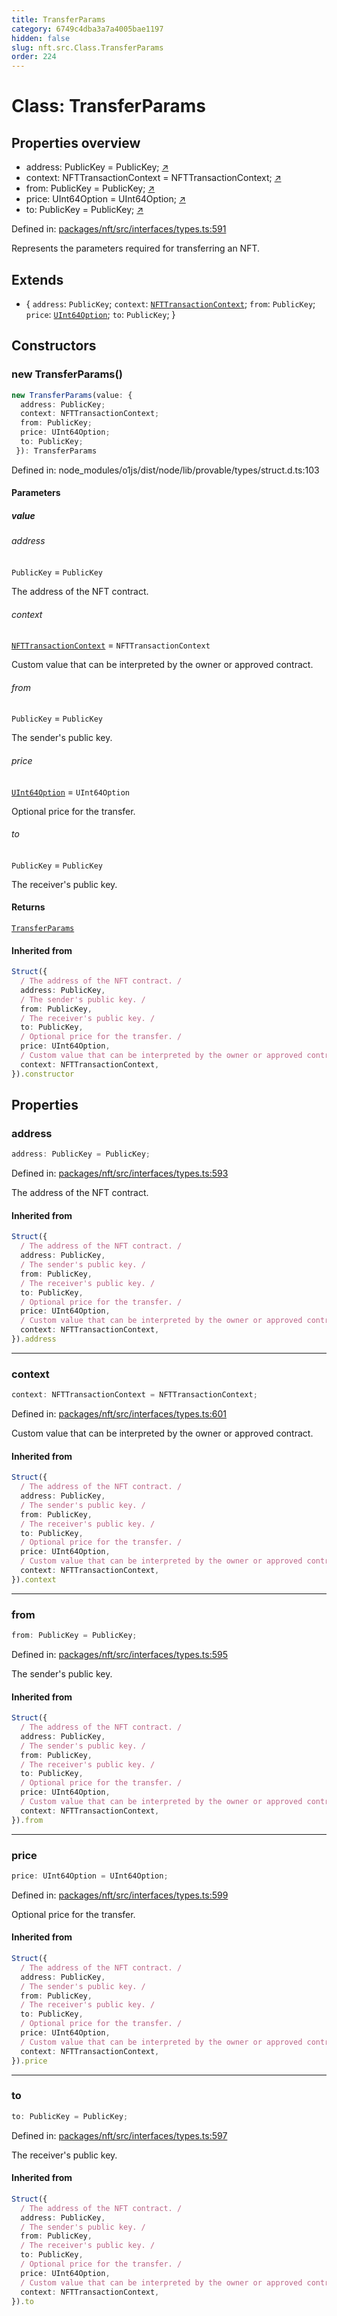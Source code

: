 ```yaml
---
title: TransferParams
category: 6749c4dba3a7a4005bae1197
hidden: false
slug: nft.src.Class.TransferParams
order: 224
---
```


# Class: TransferParams

## Properties overview

- address:  PublicKey = PublicKey; [↗](#address)
- context:  NFTTransactionContext = NFTTransactionContext; [↗](#context)
- from:  PublicKey = PublicKey; [↗](#from)
- price:  UInt64Option = UInt64Option; [↗](#price)
- to:  PublicKey = PublicKey; [↗](#to)

Defined in: [packages/nft/src/interfaces/types.ts:591](https://github.com/zkcloudworker/minatokens-lib/blob/main/packages/nft/src/interfaces/types.ts#L591)

Represents the parameters required for transferring an NFT.

## Extends

- \{
  `address`: `PublicKey`;
  `context`: [`NFTTransactionContext`](nftsrcclassnfttransactioncontext);
  `from`: `PublicKey`;
  `price`: [`UInt64Option`](nftsrcclassuint64option);
  `to`: `PublicKey`;
 \}

## Constructors

### new TransferParams()

```ts
new TransferParams(value: {
  address: PublicKey;
  context: NFTTransactionContext;
  from: PublicKey;
  price: UInt64Option;
  to: PublicKey;
 }): TransferParams
```

Defined in: node\_modules/o1js/dist/node/lib/provable/types/struct.d.ts:103

#### Parameters

##### value

###### address

`PublicKey` = `PublicKey`

The address of the NFT contract.

###### context

[`NFTTransactionContext`](nftsrcclassnfttransactioncontext) = `NFTTransactionContext`

Custom value that can be interpreted by the owner or approved contract.

###### from

`PublicKey` = `PublicKey`

The sender's public key.

###### price

[`UInt64Option`](nftsrcclassuint64option) = `UInt64Option`

Optional price for the transfer.

###### to

`PublicKey` = `PublicKey`

The receiver's public key.

#### Returns

[`TransferParams`](nftsrcclasstransferparams)

#### Inherited from

```ts
Struct({
  / The address of the NFT contract. /
  address: PublicKey,
  / The sender's public key. /
  from: PublicKey,
  / The receiver's public key. /
  to: PublicKey,
  / Optional price for the transfer. /
  price: UInt64Option,
  / Custom value that can be interpreted by the owner or approved contract. /
  context: NFTTransactionContext,
}).constructor
```

## Properties

### address

```ts
address: PublicKey = PublicKey;
```

Defined in: [packages/nft/src/interfaces/types.ts:593](https://github.com/zkcloudworker/minatokens-lib/blob/main/packages/nft/src/interfaces/types.ts#L593)

The address of the NFT contract.

#### Inherited from

```ts
Struct({
  / The address of the NFT contract. /
  address: PublicKey,
  / The sender's public key. /
  from: PublicKey,
  / The receiver's public key. /
  to: PublicKey,
  / Optional price for the transfer. /
  price: UInt64Option,
  / Custom value that can be interpreted by the owner or approved contract. /
  context: NFTTransactionContext,
}).address
```

***

### context

```ts
context: NFTTransactionContext = NFTTransactionContext;
```

Defined in: [packages/nft/src/interfaces/types.ts:601](https://github.com/zkcloudworker/minatokens-lib/blob/main/packages/nft/src/interfaces/types.ts#L601)

Custom value that can be interpreted by the owner or approved contract.

#### Inherited from

```ts
Struct({
  / The address of the NFT contract. /
  address: PublicKey,
  / The sender's public key. /
  from: PublicKey,
  / The receiver's public key. /
  to: PublicKey,
  / Optional price for the transfer. /
  price: UInt64Option,
  / Custom value that can be interpreted by the owner or approved contract. /
  context: NFTTransactionContext,
}).context
```

***

### from

```ts
from: PublicKey = PublicKey;
```

Defined in: [packages/nft/src/interfaces/types.ts:595](https://github.com/zkcloudworker/minatokens-lib/blob/main/packages/nft/src/interfaces/types.ts#L595)

The sender's public key.

#### Inherited from

```ts
Struct({
  / The address of the NFT contract. /
  address: PublicKey,
  / The sender's public key. /
  from: PublicKey,
  / The receiver's public key. /
  to: PublicKey,
  / Optional price for the transfer. /
  price: UInt64Option,
  / Custom value that can be interpreted by the owner or approved contract. /
  context: NFTTransactionContext,
}).from
```

***

### price

```ts
price: UInt64Option = UInt64Option;
```

Defined in: [packages/nft/src/interfaces/types.ts:599](https://github.com/zkcloudworker/minatokens-lib/blob/main/packages/nft/src/interfaces/types.ts#L599)

Optional price for the transfer.

#### Inherited from

```ts
Struct({
  / The address of the NFT contract. /
  address: PublicKey,
  / The sender's public key. /
  from: PublicKey,
  / The receiver's public key. /
  to: PublicKey,
  / Optional price for the transfer. /
  price: UInt64Option,
  / Custom value that can be interpreted by the owner or approved contract. /
  context: NFTTransactionContext,
}).price
```

***

### to

```ts
to: PublicKey = PublicKey;
```

Defined in: [packages/nft/src/interfaces/types.ts:597](https://github.com/zkcloudworker/minatokens-lib/blob/main/packages/nft/src/interfaces/types.ts#L597)

The receiver's public key.

#### Inherited from

```ts
Struct({
  / The address of the NFT contract. /
  address: PublicKey,
  / The sender's public key. /
  from: PublicKey,
  / The receiver's public key. /
  to: PublicKey,
  / Optional price for the transfer. /
  price: UInt64Option,
  / Custom value that can be interpreted by the owner or approved contract. /
  context: NFTTransactionContext,
}).to
```
